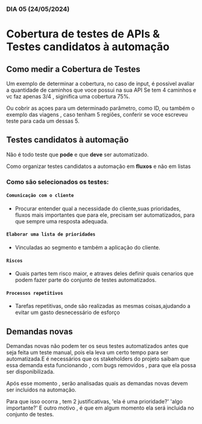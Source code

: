 ### DIA 05 (24/05/2024)

# Cobertura de testes de APIs & Testes candidatos à automação

## Como medir a Cobertura de Testes

Um exemplo de determinar a cobertura, no caso de input, é possivel avaliar a quantidade de caminhos que voce possui na sua API
Se tem 4 caminhos e vc faz apenas 3/4 , siginifica uma cobertura 75%.

Ou cobrir as açoes para um determinado parâmetro, como ID, ou também o exemplo das viagens , caso tenham 5 regiões, conferir se voce escreveu teste para cada um dessas 5.

## Testes candidatos à automação

Não é todo teste que **pode** e que **deve** ser automatizado.

Como organizar testes candidatos a automação em **fluxos** e não em listas

### Como são selecionados os testes:

#### ``Comunicação com o cliente ``

- Procurar entender qual a necessidade do cliente,suas prioridades, fluxos mais importantes que para ele, precisam ser automatizados, para que sempre uma resposta adequada.

####  ``Elaborar uma lista de prioridades``

- Vinculadas ao segmento e também a aplicação do cliente.

####  ``Riscos``

- Quais partes tem risco maior, e atraves deles definir quais cenarios que podem fazer parte do conjunto de testes automatizados.

#### ``Processos repetitivos``

- Tarefas repetitivas, onde são realizadas as mesmas coisas,ajudando a evitar um gasto desnecessário de esforço

## Demandas novas

Demandas novas não podem ter os seus testes automatizados antes que seja feita um teste manual, pois ela leva um certo tempo para ser automatizada.E é necessários que os stakeholders do projeto saibam que essa demanda esta funcionando , com bugs removidos , para que ela possa ser disponibilizada.

Após esse momento , serão analisadas quais as demandas novas devem ser incluidos na automação.

Para que isso ocorra , tem 2 justificativas, 'ela é uma prioridade?' 'algo importante?'
E outro motivo , é que em algum momento ela será incluida no conjunto de testes.